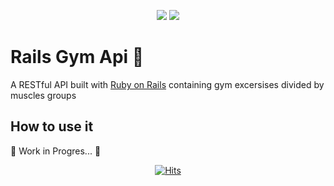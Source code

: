 <p align="center"><img src="https://img.shields.io/badge/Rails-7.0.4-ff0000?style=plastic&logo=rubyonrails" /> <img src="https://img.shields.io/badge/ruby-3.1.2-ff0000?style=plastic&logo=ruby" /></p>
<h1>Rails Gym Api 💪</h1>
<p>A RESTful API built with <a href="https://rubyonrails.org">Ruby on Rails</a> containing gym excersises divided by muscles groups</p>
<h2>How to use it</h2>
<p>🚧 Work in Progres... 🚧</p>


<p align="center"><a href="https://hits.sh/github.com/Luca-Divit/rails-gym-api/"><img alt="Hits" src="https://hits.sh/github.com/Luca-Divit/rails-gym-api.svg?style=plastic&label=Visitors&color=007ec6"/></a></p>
